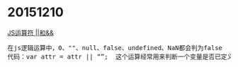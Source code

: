 # 20151210
<a href="http://jianguang-qq.iteye.com/blog/462449?page=2">JS运算符 ||和&amp;&amp;</a>
<pre>
在js逻辑运算中，0、""、null、false、undefined、NaN都会判为false
代码：var attr = attr || “”;  这个运算经常用来判断一个变量是否已定义，<b>如果为false的时候就赋后面的""值给变量</b>
</pre>


